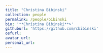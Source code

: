 ```yaml
---
title: "Christina Bibinski"
collection: people
permalink: /people/bibinski
bio: '**Christina Bibinski**>'
githuburl: 'https://github.com/cbibinski'
osfurl:
avatar_url:
personal_url:
---
```


